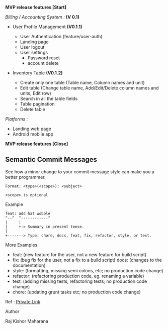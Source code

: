 **MVP release features [Start]**

*Billing / Accounting System :* **(V 0.1)**
* User Profile Management **(V0.1.1)**
    * User Authentication (feature/user-auth)
    * Landing page
    * User logout 
    * User settings 
        * Password reset 
        * account delete

* Inventory Table **(V0.1.2)**
    * Create only one table (Table name, Column names and unit)
    * Edit table (Change table name, Add/Edit/Delete column names and units, Edit row)
    * Search in all the table fields
    * Table pagination
    * Delete table

*Platforms :*
 - Landing web page
 -  Android mobile app

**MVP release features [Close]**


## Semantic Commit Messages

See how a minor change to your commit message style can make you a better programmer.

    Format: <type>(<scope>): <subject>

    <scope> is optional

Example

    feat: add hat wobble
    ^--^  ^------------^
    |     |
    |     +-> Summary in present tense.
    |
    +-------> Type: chore, docs, feat, fix, refactor, style, or test.

More Examples:

- feat: (new feature for the user, not a new feature for build script)
- fix: (bug fix for the user, not a fix to a build script)
docs: (changes to the documentation)
- style: (formatting, missing semi colons, etc; no production code change)
- refactor: (refactoring production code, eg. renaming a variable)
- test: (adding missing tests, refactoring tests; no production code change)
- chore: (updating grunt tasks etc; no production code change)




Ref : [Private Link](https://docs.google.com/document/d/1rqfwzKeKouGuRoUuVM8xKIyfpL4GMqQlEAwHxIl_FT8/edit#bookmark=id.yzcg815geti3)

Author

Raj Kishor Maharana
